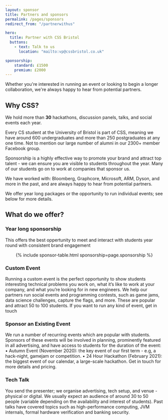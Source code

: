 ```yaml
---
layout: sponsor
title: Partners and sponsors
permalink: /pages/sponsors
redirect_from: "/partnerwithus"

hero:
  title: Partner with CSS Bristol
  buttons:
    - text: Talk to us
      location: "mailto:vp@cssbristol.co.uk"

sponsorship:
    standard: £1500
    premium: £2000
---
```


Whether you're interested in running an event or looking to begin a longer collaboration, we're always happy to hear from potential partners.

## Why CSS?
We hold more than **30** hackathons, discussion
panels, talks, and social events each year.

Every CS student at the University of Bristol
is part of CSS, meaning we have around 600
undergraduates and more than 250 postgraduates
at any one time. Not to mention our large number
of alumni in our 2300+ member Facebook group.

Sponsorship is a highly effective way to promote
your brand and attract top talent - we can ensure
you are visible to students throughout the year.
Many of our students go on to work at companies
that sponsor us.

We have worked with: Bloomberg, Graphcore,
Microsoft, ARM, Dyson, and more in the
past, and are always happy to hear from potential
partners.

We offer year long packages or the opportunity to
run individual events; see below for more details.

## What do we offer?

### Year long sponsorship
This offers the best oppertunity to meet and interact with students year round with consistent brand engagement

<div align="center">
{% include sponsor-table.html sponsorship=page.sponsorship %}
</div>

### Custom Event
Running a custom event is the perfect opportunity to
show students interesting technical problems you work
on, what it’s like to work at your company, and what
you’re looking for in new engineers.
We help our partners run social events and programming
contests, such as game jams, data science challenges,
capture the flags, and more. These are popular and
attract 50 to 100 students. If you want to run any kind of
event, get in touch

### Sponsor an Existing Event
We run a number of recurring events which are popular
with students. Sponsors of these events will be involved
in planning, prominently featured in all advertising, and
have access to students for the duration of the event:
• Autumn Event (November 2020): the key event of our
first term - e.g, a hack-night, gamejam or competition.
• 24 Hour Hackathon (February 2021): the biggest
event of our calendar, a large-scale hackathon.
Get in touch for more details and pricing.

### Tech Talk
You send the presenter; we organise advertising,
tech setup, and venue - physical or digital. We usually
expect an audience of around 30 to 50 people (variable
depending on the availability and interest of students).
Past talks have covered topics such as high-performance
computing, JVM internals, formal hardware verification
and banking security.

<!-- # Partner with CSS

Whether you're interested in running an event or looking to begin a longer collaboration, we're always happy to hear from potential partners.

* [Our sponsorship packages, 2020-21](/assets/files/Sponsorship_leaflet_2021.pdf)
* [Our sponsorship packages, 2020-21 (Bath and Bristol)](/assets/files/Sponsorship_leaflet_2021_disc.pdf)
* [Contact us about sponsorship](mailto:vice-president@cssbristol.co.uk)

{% include pdf.html url="/assets/files/Sponsorship_leaflet_2021.pdf" %}

## Tech Talk Top Tips

Tech Talks are a great way to generate interest among students.

Generally we expect audiences of between 30 and 60 students, but it varies depending on the topic and time of the year. Talks normally last about 45 minutes, with a few minutes for questions. We encourage students to stay afterwards if they have further questions for the speaker. We advertise talks through the website, Facebook and posters, as well as providing lunch for attendees.

Here are some of our top tips for a successful Tech Talk:

* **Choose an interesting, technical topic.** CS students at Bristol enjoy in-depth technical talks. Past speakers have successfully presented topics such as linkers, JVM internals and testing.
* **Focus on something that's unique to your organisation.** What is the one thing that you do better than anyone else? What can students learn from your organisation that nobody else can teach?
* **Provide real-world insight.** Students read plenty of lecture slides and technical documentation, but it's not always clear how the concepts translate into real businesses. Honest and informative observations from the 'real world' will be well received.
* **If you're looking to hire interns or graduates, make your point effectively.** Interested students will already have read the information on your careers website. A talk is your chance to offer an authentic look inside your organisation. Set aside a few minutes at the beginning or end of your talk to explain what roles you are hiring for. Demonstrate the exciting and difficult problems that students could be working on by linking your talk to the day-to-day work of your engineers.

If you have ideas or questions, [just drop us an email](mailto:vice-president@cssbristol.co.uk).

![Tech Talk posters](/assets/images/contrib/events/all_posters.png) -->
